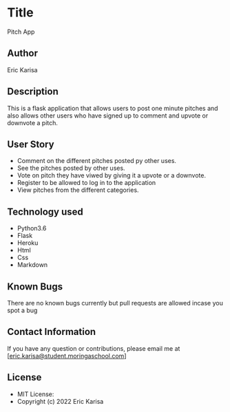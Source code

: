 # Title
Pitch App

## Author
Eric Karisa

## Description
This is a flask application that allows users to post one minute pitches and also allows other users who have signed up to comment and upvote or downvote a pitch.

## User Story
+ Comment on the different pitches posted py other uses.
+ See the pitches posted by other uses.
+ Vote on pitch they have viwed by giving it a upvote or a downvote.
+ Register to be allowed to log in to the application
+ View pitches from the different categories.

## Technology used
- Python3.6
- Flask
- Heroku
- Html
- Css
- Markdown

## Known Bugs
There are no known bugs currently but pull requests are allowed incase you spot a bug

## Contact Information
If you have any question or contributions, please email me at [eric.karisa@student.moringaschool.com]

## License
+ MIT License:
+ Copyright (c) 2022 Eric Karisa
